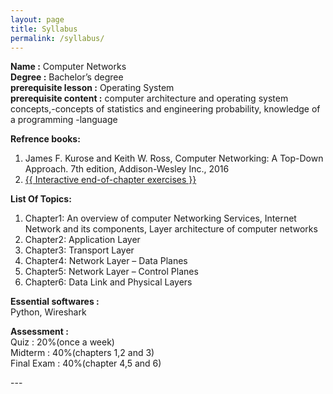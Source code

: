 ```yaml
---
layout: page
title: Syllabus
permalink: /syllabus/
---
```


<div>
<b>Name :</b>  Computer Networks<br>
<b>Degree :</b> Bachelor’s degree<br>
<b>prerequisite lesson :</b> Operating System<br>
<b>prerequisite content :</b> computer architecture and operating system concepts,-concepts of statistics and engineering probability, knowledge of a programming -language<br>


<b>Refrence books:</b><br>
1. James F. Kurose and Keith W. Ross, Computer Networking: A Top-Down Approach. 7th edition, Addison-Wesley Inc., 2016<br>
    <li>
      <a href="{{ http://gaia.cs.umass.edu/kurose_ross/interactive/ }}">{{ Interactive end-of-chapter exercises }}</a>
    </li>


<b>List Of Topics:</b><br>
1. Chapter1: An overview of computer Networking Services, Internet Network and its components, Layer architecture of computer networks<br>
2. Chapter2: Application Layer<br>
3. Chapter3: Transport Layer<br>
4. Chapter4: Network Layer – Data Planes<br>
5. Chapter5: Network Layer – Control Planes<br>
6. Chapter6: Data Link and Physical Layers<br>


<b>Essential softwares :</b><br>
Python, Wireshark<br>


<b>Assessment :</b><br>
Quiz : 20%(once a week)<br>
Midterm : 40%(chapters 1,2 and 3)<br>
Final Exam : 40%(chapter 4,5 and 6)<br>
</div>
---